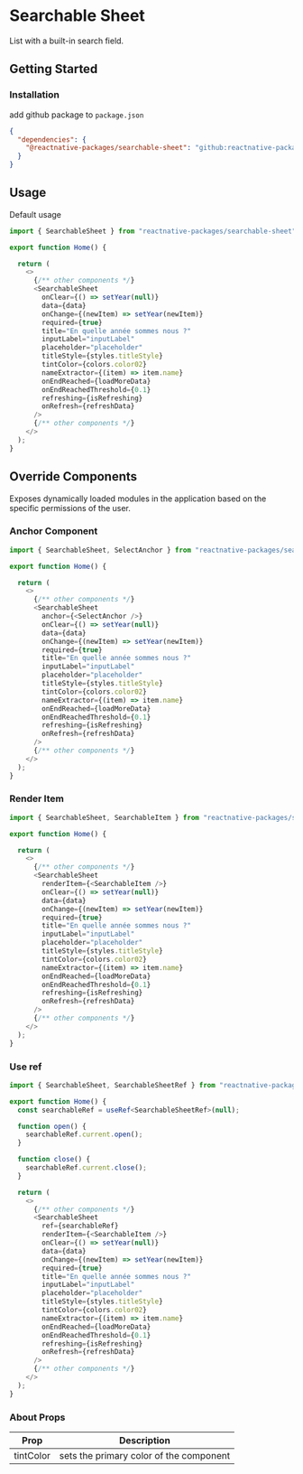 # Searchable Sheet

List with a built-in search field.

## Getting Started

### Installation

add github package to `package.json`

```json
{
  "dependencies": {
    "@reactnative-packages/searchable-sheet": "github:reactnative-packages/searchable-sheet.git#latest"
  }
}
```

## Usage

Default usage
```typescript
import { SearchableSheet } from "reactnative-packages/searchable-sheet";

export function Home() {

  return (
    <>
      {/** other components */}
      <SearchableSheet
        onClear={() => setYear(null)}
        data={data}
        onChange={(newItem) => setYear(newItem)}
        required={true}
        title="En quelle année sommes nous ?"
        inputLabel="inputLabel"
        placeholder="placeholder"
        titleStyle={styles.titleStyle}
        tintColor={colors.color02}
        nameExtractor={(item) => item.name}
        onEndReached={loadMoreData}
        onEndReachedThreshold={0.1}
        refreshing={isRefreshing}
        onRefresh={refreshData}
      />
      {/** other components */}
    </>
  );
}
```

## Override Components

Exposes dynamically loaded modules in the application based on the specific permissions of the user.

### Anchor Component

```typescript
import { SearchableSheet, SelectAnchor } from "reactnative-packages/searchable-sheet";

export function Home() {

  return (
    <>
      {/** other components */}
      <SearchableSheet
        anchor={<SelectAnchor />}
        onClear={() => setYear(null)}
        data={data}
        onChange={(newItem) => setYear(newItem)}
        required={true}
        title="En quelle année sommes nous ?"
        inputLabel="inputLabel"
        placeholder="placeholder"
        titleStyle={styles.titleStyle}
        tintColor={colors.color02}
        nameExtractor={(item) => item.name}
        onEndReached={loadMoreData}
        onEndReachedThreshold={0.1}
        refreshing={isRefreshing}
        onRefresh={refreshData}
      />
      {/** other components */}
    </>
  );
}
```

### Render Item

```typescript
import { SearchableSheet, SearchableItem } from "reactnative-packages/searchable-sheet";

export function Home() {

  return (
    <>
      {/** other components */}
      <SearchableSheet
        renderItem={<SearchableItem />}
        onClear={() => setYear(null)}
        data={data}
        onChange={(newItem) => setYear(newItem)}
        required={true}
        title="En quelle année sommes nous ?"
        inputLabel="inputLabel"
        placeholder="placeholder"
        titleStyle={styles.titleStyle}
        tintColor={colors.color02}
        nameExtractor={(item) => item.name}
        onEndReached={loadMoreData}
        onEndReachedThreshold={0.1}
        refreshing={isRefreshing}
        onRefresh={refreshData}
      />
      {/** other components */}
    </>
  );
}

```
### Use ref
```typescript
import { SearchableSheet, SearchableSheetRef } from "reactnative-packages/searchable-sheet";

export function Home() {
  const searchableRef = useRef<SearchableSheetRef>(null);

  function open() {
    searchableRef.current.open();
  }

  function close() {
    searchableRef.current.close();
  }

  return (
    <>
      {/** other components */}
      <SearchableSheet
        ref={searchableRef}
        renderItem={<SearchableItem />}
        onClear={() => setYear(null)}
        data={data}
        onChange={(newItem) => setYear(newItem)}
        required={true}
        title="En quelle année sommes nous ?"
        inputLabel="inputLabel"
        placeholder="placeholder"
        titleStyle={styles.titleStyle}
        tintColor={colors.color02}
        nameExtractor={(item) => item.name}
        onEndReached={loadMoreData}
        onEndReachedThreshold={0.1}
        refreshing={isRefreshing}
        onRefresh={refreshData}
      />
      {/** other components */}
    </>
  );
}

```

### About Props
| Prop              | Description                                                                                                      |
| ----------------- | ---------------------------------------------------------------------------------------------------------------- |
| tintColor | sets the primary color of the component |
